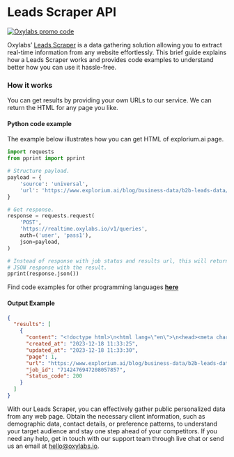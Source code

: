 # Leads Scraper API

[![Oxylabs promo code](https://user-images.githubusercontent.com/129506779/250792357-8289e25e-9c36-4dc0-a5e2-2706db797bb5.png)](https://oxylabs.go2cloud.org/aff_c?offer_id=7&aff_id=877&url_id=112)

Oxylabs’ [Leads Scraper](https://oxylabs.io/products/scraper-api/web/leads-scraper?utm_source=github&utm_medium=repositories&utm_campaign=product) is a data gathering solution allowing you to extract real-time information from any website effortlessly. This brief guide explains how a Leads Scraper works and provides code examples to understand better how you can use it hassle-free.

### How it works

You can get results by providing your own URLs to our service. We can return the HTML for any page you like.

#### Python code example

The example below illustrates how you can get HTML of explorium.ai page.

```python
import requests
from pprint import pprint

# Structure payload.
payload = {
    'source': 'universal',
    'url': 'https://www.explorium.ai/blog/business-data/b2b-leads-data/#'
}

# Get response.
response = requests.request(
    'POST',
    'https://realtime.oxylabs.io/v1/queries',
    auth=('user', 'pass1'),
    json=payload,
)

# Instead of response with job status and results url, this will return the
# JSON response with the result.
pprint(response.json())
```
Find code examples for other programming languages [**here**](https://github.com/oxylabs/leads-scraper/tree/main/code%20examples)

#### Output Example
```json
{
  "results": [
    {
      "content": "<!doctype html>\n<html lang=\"en\">\n<head><meta charset=\"UTF-8\"><script>if(navigator.userAgent.match(/M ... </html>",
      "created_at": "2023-12-18 11:33:25",
      "updated_at": "2023-12-18 11:33:30",
      "page": 1,
      "url": "https://www.explorium.ai/blog/business-data/b2b-leads-data/#",
      "job_id": "7142476947208057857",
      "status_code": 200
    }
  ]
}
```
With our Leads Scraper, you can effectively gather public personalized data from any web page. Obtain the necessary client information, such as demographic data, contact details, or preference patterns, to understand your target audience and stay one step ahead of your competitors. If you need any help, get in touch with our support team through live chat or send us an email at hello@oxylabs.io.

